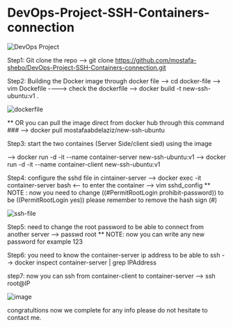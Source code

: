 # DevOps-Project-SSH-Containers-connection



![DevOps Project](https://github.com/user-attachments/assets/4d52a32e-0e10-470e-bf7d-5d88fc2f6e4b)


Step1: Git clone the repo
--> git clone https://github.com/mostafa-shebo/DevOps-Project-SSH-Containers-connection.git

Step2: Building the Docker image through docker file
--> cd docker-file
--> vim Dockefile ----> check the dockerfile
--> docker build -t new-ssh-ubuntu:v1 .


![dockerfile](https://github.com/user-attachments/assets/f2d4744d-a148-431f-be21-2691a2465999)


** OR you can pull the image direct from docker hub through this command ###
--> docker pull mostafaabdelaziz/new-ssh-ubuntu

Step3: start the two containes (Server Side/client sied) using the image

--> docker run -d -it --name container-server new-ssh-ubuntu:v1
--> docker run -d -it --name container-client new-ssh-ubuntu:v1

Step4: configure the sshd file in cintainer-server 
--> docker exec -it  container-server bash <-- to enter the container 
--> vim sshd_config 
** NOTE : now you need to change ((#PermitRootLogin prohibit-password)) to be ((PermitRootLogin yes)) please remember to remove the hash sign (#)



![ssh-file](https://github.com/user-attachments/assets/8826728e-524e-4b8b-b980-bedf76f0adcb)


Step5: need to change the root password to be able to connect from another server
--> passwd root 
** NOTE: now you can write any new password for example 123

Step6: you need to know the container-server ip address to be able to ssh 
--> docker inspect container-server | grep IPAddress

step7: now you can ssh from container-client to container-server
--> ssh root@IP 

![image](https://github.com/user-attachments/assets/c84be71e-5382-4949-9f51-6fd62ee1e7a0)


congratultions now we complete for any info please do not hesitate to contact me.
